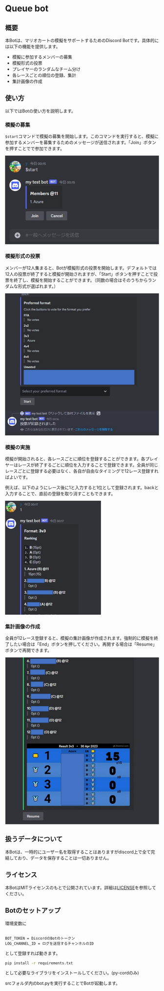 # Queue bot

## 概要

本Botは、マリオカートの模擬をサポートするためのDiscord Botです。具体的には以下の機能を提供します。

- 模擬に参加するメンバーの募集
- 模擬形式の投票
- プレイヤーのランダムなチーム分け
- 各レースごとの順位の登録、集計
- 集計画像の作成

## 使い方

以下ではBotの使い方を説明します。

### 模擬の募集

`$start`コマンドで模擬の募集を開始します。このコマンドを実行すると、模擬に参加するメンバーを募集するためのメッセージが送信されます。「Join」ボタンを押すことでで参加できます。

![](sample/start.jpg)

### 模擬形式の投票

メンバーが12人集まると、Botが模擬形式の投票を開始します。デフォルトでは12人の投票が終了すると模擬が開始されますが、「Start」ボタンを押すことで投票を終了し、模擬を開始することができます。（同数の場合はそのうちからランダムな形式が選ばれます。）

![](sample/sample_format.jpg)

### 模擬の実施

模擬が開始されると、各レースごとに順位を登録することができます。各プレイヤーはレースが終了するごとに順位を入力することで登録できます。全員が同じレースごとに登録する必要はなく、各自が自由なタイミングで12レース登録すればよいです。

例えば、以下のようにレース後に1と入力すると1位として登録されます。backと入力することで、直前の登録を取り消すこともできます。

![](sample/sample_game.jpg)

### 集計画像の作成

全員が12レース登録すると、模擬の集計画像が作成されます。強制的に模擬を終了したい場合は「End」ボタンを押してください。再開する場合は「Resume」ボタンで再開できます。

![](sample/sample_table.jpg)


## 扱うデータについて

本Botは、一時的にユーザー名を取得することはありますがdiscord上で全て完結しており、データを保存することは一切ありません。


## ライセンス

本BotはMITライセンスのもとで公開されています。詳細は[LICENSE](LICENSE)を参照してください。


## Botのセットアップ

環境変数に


```env

BOT_TOKEN = DiscordのBotのトークン
LOG_CHANNEL_ID = ログを送信するチャンネルのID

```

として登録すれば動きます。

```bash
pip install -r requirements.txt
```

として必要なライブラリをインストールしてください。(py-cordのみ)

srcフォルダ内のbot.pyを実行することでBotが起動します。